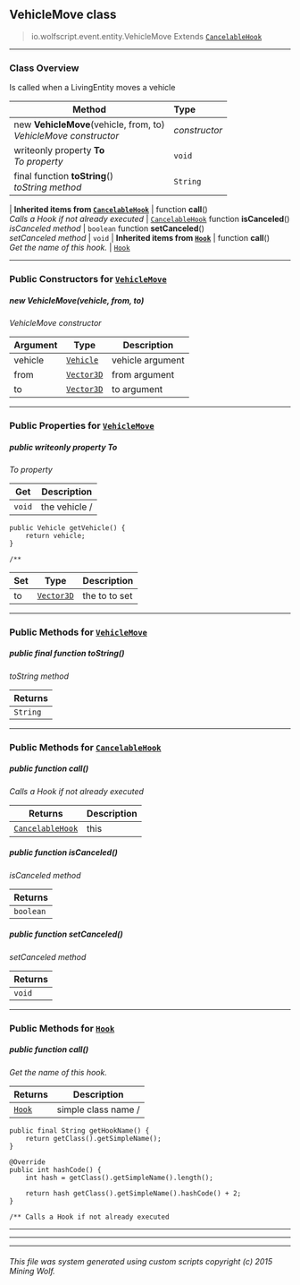 ## VehicleMove __class__

>io.wolfscript.event.entity.VehicleMove
>Extends [`CancelableHook`](..\..\hook\CancelableHook.md)

---

### Class Overview

Is called when a LivingEntity moves a vehicle

Method | Type   
--- | :--- 
new __VehicleMove__(vehicle, from, to) <br> _VehicleMove constructor_ | _constructor_
 writeonly property __To__ <br> _To property_ | `void`
final function __toString__() <br> _toString method_ | `String`
 |
__Inherited items from [`CancelableHook`](..\..\hook\CancelableHook.md)__ |
 function __call__() <br> _Calls a Hook if not already executed_ | [`CancelableHook`](..\..\hook\CancelableHook.md)
 function __isCanceled__() <br> _isCanceled method_ | `boolean`
 function __setCanceled__() <br> _setCanceled method_ | `void`
 |
__Inherited items from [`Hook`](..\..\hook\Hook.md)__ |
 function __call__() <br> _Get the name of this hook._ | [`Hook`](..\..\hook\Hook.md)







---

### Public Constructors for [`VehicleMove`](VehicleMove.md)

##### <a id='vehiclemove'></a>new __VehicleMove__(vehicle, from, to) 

_VehicleMove constructor_

Argument | Type | Description  
--- | --- | --- 
vehicle | [`Vehicle`](..\..\api\entity\vehicle\Vehicle.md) | vehicle argument
from | [`Vector3D`](..\..\api\world\position\Vector3D.md) | from argument
to | [`Vector3D`](..\..\api\world\position\Vector3D.md) | to argument

---

### Public Properties for [`VehicleMove`](VehicleMove.md)

##### <a id='to'></a>public  writeonly property __To__

_To property_

Get | Description
--- | --- 
`void` | the vehicle /
    public Vehicle getVehicle() {
        return vehicle;
    }

    /**

Set | Type | Description  
--- | --- | --- 
to | [`Vector3D`](..\..\api\world\position\Vector3D.md) | the to to set


---

### Public Methods for [`VehicleMove`](VehicleMove.md)

##### <a id='tostring'></a>public final function __toString__()

_toString method_

Returns | 
--- | 
`String` |


---

### Public Methods for [`CancelableHook`](..\..\hook\CancelableHook.md)

##### <a id='call'></a>public  function __call__()

_Calls a Hook if not already executed_

Returns | Description
--- | --- 
[`CancelableHook`](..\..\hook\CancelableHook.md) | this


##### <a id='iscanceled'></a>public  function __isCanceled__()

_isCanceled method_

Returns | 
--- | 
`boolean` |


##### <a id='setcanceled'></a>public  function __setCanceled__()

_setCanceled method_

Returns | 
--- | 
`void` |


---

### Public Methods for [`Hook`](..\..\hook\Hook.md)

##### <a id='call'></a>public  function __call__()

_Get the name of this hook._

Returns | Description
--- | --- 
[`Hook`](..\..\hook\Hook.md) | simple class name /
    public final String getHookName() {
        return getClass().getSimpleName();
    }

    @Override
    public int hashCode() {
        int hash = getClass().getSimpleName().length();

        return hash getClass().getSimpleName().hashCode() + 2;
    }

    /** Calls a Hook if not already executed


---


---


---


###### This file was system generated using custom scripts copyright (c) 2015 Mining Wolf.
	

